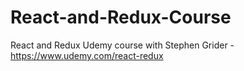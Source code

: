 # React-and-Redux-Course
React and Redux Udemy course with Stephen Grider - https://www.udemy.com/react-redux
